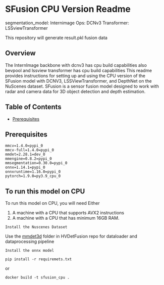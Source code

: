 # SFusion CPU Version Readme

segmentation_model: Internimage
Ops: DCNv3
Transformer: LSSviewTransformer

This repository will generate result.pkl fusion data

## Overview
The InternImage backbone with dcnv3 has cpu build capabilities 
also bevpool and lssview transformer has cpu build capabilities 
This readme provides instructions for setting up and using the CPU version of the SFusion model with DCNV3, LSSViewTransformer, and DepthNet on the NuScenes dataset. SFusion is a sensor fusion model designed to work with radar and camera data for 3D object detection and depth estimation.

## Table of Contents

- [Prerequisites](#prerequisites)

## Prerequisites

```shell
mmcv=1.4.0=pypi_0
mmcv-full=1.4.0=pypi_0
mmdet=2.28.1=dev_0
mmengine=0.8.2=pypi_0
mmsegmentation=0.30.0=pypi_0  
onnx=1.14.1=pypi_0
onnxruntime=1.16.0=pypi_0
pytorch=1.9.0=py3.9_cpu_0
```

## To run this model on CPU

To run this model on CPU, you will need
Either 

1. A machine with a CPU that supports AVX2 instructions
2. A machine with a CPU that has minimum 16GB RAM.
```
Install the Nuscenes Dataset
```

Use the [mmdet3d](https://github.com/HVXLab/HVDetFusion/tree/main/mmdet3d) folder in HVDetFusion repo for dataloader and dataprocessing pipeline


```
Install the onnx model
```
```
pip install -r requiremets.txt
```
or
```
docker build -t sfusion_cpu .
```

